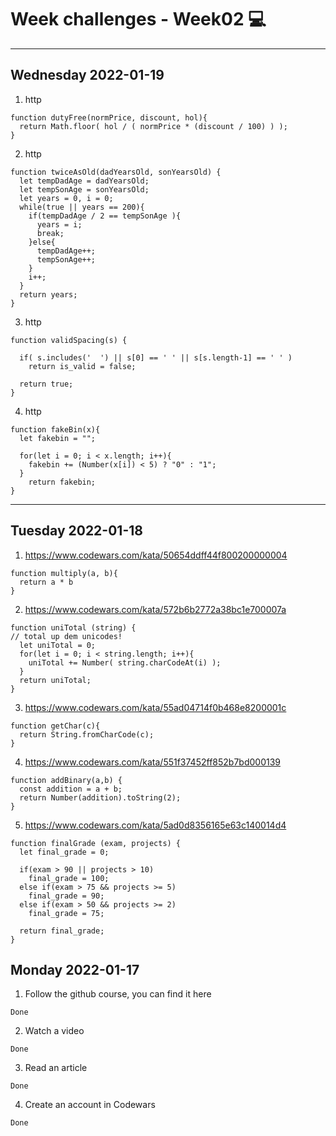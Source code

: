 # Week challenges - Week02 💻
---
Wednesday 2022-01-19
---
1. http
~~~
function dutyFree(normPrice, discount, hol){
  return Math.floor( hol / ( normPrice * (discount / 100) ) );
}
~~~
2. http
~~~
function twiceAsOld(dadYearsOld, sonYearsOld) {
  let tempDadAge = dadYearsOld;
  let tempSonAge = sonYearsOld;
  let years = 0, i = 0;
  while(true || years == 200){
    if(tempDadAge / 2 == tempSonAge ){
      years = i;
      break;
    }else{
      tempDadAge++;
      tempSonAge++;
    }
    i++;
  }
  return years;
}
~~~
3. http
~~~
function validSpacing(s) {
  
  if( s.includes('  ') || s[0] == ' ' || s[s.length-1] == ' ' )
    return is_valid = false;
  
  return true;
}
~~~
4. http
~~~
function fakeBin(x){
  let fakebin = "";
  
  for(let i = 0; i < x.length; i++){
    fakebin += (Number(x[i]) < 5) ? "0" : "1";
  }
    return fakebin;
}
~~~
---
Tuesday 2022-01-18
---
1. https://www.codewars.com/kata/50654ddff44f800200000004
~~~
function multiply(a, b){
  return a * b
}
~~~
2. https://www.codewars.com/kata/572b6b2772a38bc1e700007a
~~~
function uniTotal (string) {
// total up dem unicodes!
  let uniTotal = 0;
  for(let i = 0; i < string.length; i++){
    uniTotal += Number( string.charCodeAt(i) );
  }
  return uniTotal;
}
~~~
3. https://www.codewars.com/kata/55ad04714f0b468e8200001c
~~~
function getChar(c){
  return String.fromCharCode(c);
}
~~~
4. https://www.codewars.com/kata/551f37452ff852b7bd000139
~~~
function addBinary(a,b) {
  const addition = a + b;
  return Number(addition).toString(2);
}
~~~
5. https://www.codewars.com/kata/5ad0d8356165e63c140014d4
~~~
function finalGrade (exam, projects) {
  let final_grade = 0;
  
  if(exam > 90 || projects > 10)
    final_grade = 100;
  else if(exam > 75 && projects >= 5)
    final_grade = 90;
  else if(exam > 50 && projects >= 2)
    final_grade = 75;
  
  return final_grade;
}
~~~
Monday 2022-01-17
---
1. Follow the github course, you can find it here
~~~
Done
~~~
2. Watch a video
~~~
Done
~~~
3. Read an article
~~~
Done
~~~
4. Create an account in Codewars
~~~
Done
~~~

